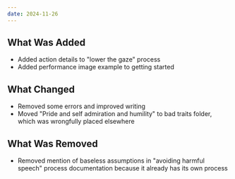 ```yaml
---
date: 2024-11-26
---
```


## What Was Added

* Added action details to "lower the gaze" process
* Added performance image example to getting started

<!--truncate-->

## What Changed

* Removed some errors and improved writing
* Moved "Pride and self admiration and humility" to bad traits folder, which was wrongfully placed elsewhere

## What Was Removed

* Removed mention of baseless assumptions in "avoiding harmful speech" process documentation because it already has its own process

